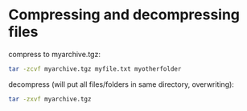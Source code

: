 # Compressing and decompressing files

compress to myarchive.tgz:
```sh
tar -zcvf myarchive.tgz myfile.txt myotherfolder
```

decompress (will put all files/folders in same directory, overwriting):
```sh
tar -zxvf myarchive.tgz
```
